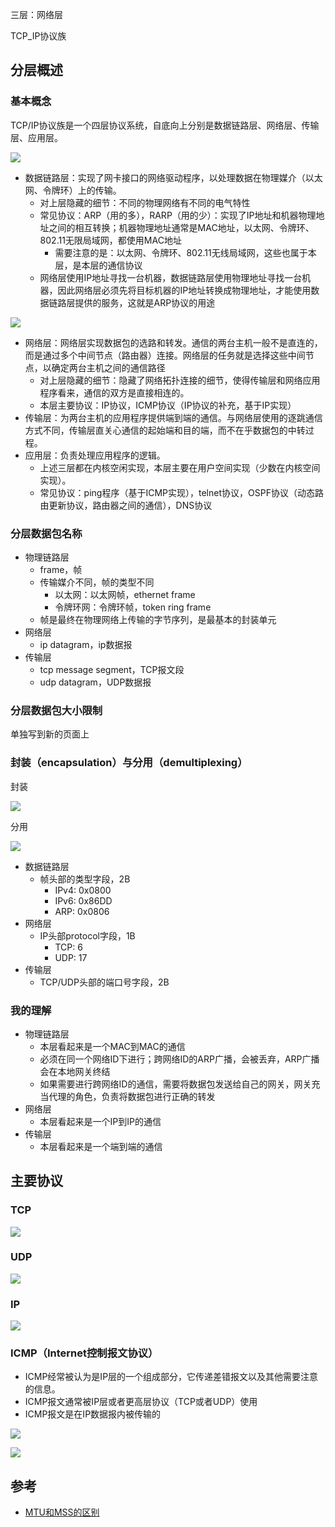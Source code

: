 三层：网络层

TCP_IP协议族

## 分层概述

### 基本概念

TCP/IP协议族是一个四层协议系统，自底向上分别是数据链路层、网络层、传输层、应用层。

![](/static/images/2112/p007.jpeg)

- 数据链路层：实现了网卡接口的网络驱动程序，以处理数据在物理媒介（以太网、令牌环）上的传输。
  - 对上层隐藏的细节：不同的物理网络有不同的电气特性
  - 常见协议：ARP（用的多），RARP（用的少）：实现了IP地址和机器物理地址之间的相互转换；机器物理地址通常是MAC地址，以太网、令牌环、802.11无限局域网，都使用MAC地址
    - 需要注意的是：以太网、令牌环、802.11无线局域网，这些也属于本层，是本层的通信协议
  - 网络层使用IP地址寻找一台机器，数据链路层使用物理地址寻找一台机器，因此网络层必须先将目标机器的IP地址转换成物理地址，才能使用数据链路层提供的服务，这就是ARP协议的用途

![](/static/images/2112/p008.png)

- 网络层：网络层实现数据包的选路和转发。通信的两台主机一般不是直连的，而是通过多个中间节点（路由器）连接。网络层的任务就是选择这些中间节点，以确定两台主机之间的通信路径
  - 对上层隐藏的细节：隐藏了网络拓扑连接的细节，使得传输层和网络应用程序看来，通信的双方是直接相连的。
  - 本层主要协议：IP协议，ICMP协议（IP协议的补充，基于IP实现）
- 传输层：为两台主机的应用程序提供端到端的通信。与网络层使用的逐跳通信方式不同，传输层直关心通信的起始端和目的端，而不在乎数据包的中转过程。
- 应用层：负责处理应用程序的逻辑。
  - 上述三层都在内核空闲实现，本层主要在用户空间实现（少数在内核空间实现）。
  - 常见协议：ping程序（基于ICMP实现），telnet协议，OSPF协议（动态路由更新协议，路由器之间的通信），DNS协议

### 分层数据包名称

- 物理链路层
  - frame，帧
  - 传输媒介不同，帧的类型不同
    - 以太网：以太网帧，ethernet frame
    - 令牌环网：令牌环帧，token ring frame
  - 帧是最终在物理网络上传输的字节序列，是最基本的封装单元
- 网络层
  - ip datagram，ip数据报
- 传输层
  - tcp message segment，TCP报文段
  - udp datagram，UDP数据报

### 分层数据包大小限制

单独写到新的页面上

### 封装（encapsulation）与分用（demultiplexing）

封装

![](/static/images/2112/p009.jpeg)

分用

![](/static/images/2112/p010.jpeg)

- 数据链路层
  - 帧头部的类型字段，2B
    - IPv4: 0x0800
    - IPv6: 0x86DD
    - ARP: 0x0806
- 网络层
  - IP头部protocol字段，1B
    - TCP: 6
    - UDP: 17
- 传输层
  - TCP/UDP头部的端口号字段，2B

### 我的理解

- 物理链路层
  - 本层看起来是一个MAC到MAC的通信
  - 必须在同一个网络ID下进行；跨网络ID的ARP广播，会被丢弃，ARP广播会在本地网关终结
  - 如果需要进行跨网络ID的通信，需要将数据包发送给自己的网关，网关充当代理的角色，负责将数据包进行正确的转发
- 网络层
  - 本层看起来是一个IP到IP的通信
- 传输层
  - 本层看起来是一个端到端的通信


## 主要协议

### TCP

![](/static/images/2006/p015.png)

### UDP

![](/static/images/2006/p016.png)

### IP

![](/static/images/2006/p017.png)

### ICMP（Internet控制报文协议）

- ICMP经常被认为是IP层的一个组成部分，它传递差错报文以及其他需要注意的信息。
- ICMP报文通常被IP层或者更高层协议（TCP或者UDP）使用
- ICMP报文是在IP数据报内被传输的

![](/static/images/2101/p002.png)

![](/static/images/2101/p003.png)



## 参考

- [MTU和MSS的区别](https://blog.csdn.net/LoseInVain/article/details/53694265)
